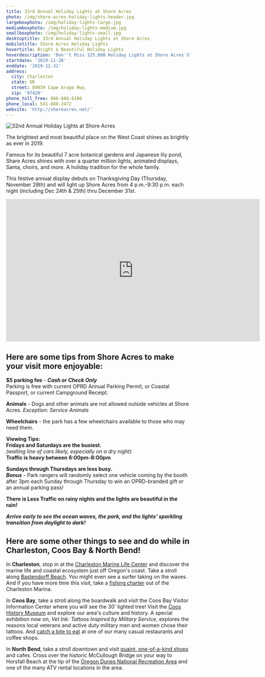 ```yaml
---
title: 33rd Annual Holiday Lights at Shore Acres
photo: /img/shore-acres-holiday-lights-header.jpg
largeboxphoto: /img/holiday-lights-large.jpg
mediumboxphoto: /img/holiday-lights-medium.jpg
smallboxphoto: /img/holiday-lights-small.jpg
desktoptitle: 33rd Annual Holiday Lights at Shore Acres
mobiletitle: Shore Acres Holiday Lights
hovertitle: Bright & Beautiful Holiday Lights
hoverdescription: 'Don''t Miss 325,000 Holiday Lights at Shore Acres State Park'
startdate: '2019-11-28'
enddate: '2019-12-31'
address:
  city: Charleston
  state: OR
  street: 89039 Cape Arago Hwy.
  zip: '97420'
phone_toll_free: 866-888-6100
phone_local: 541-888-2472
website: 'http://shoreacres.net/'
---
```

![32nd Annual Holiday Lights at Shore Acres](/img/holiday-lights-695x322.jpg)

The brightest and most beautiful place on the West Coast shines as brightly as ever in 2019.

Famous for its beautiful 7 acre botanical gardens and Japanese lily pond, Share Acres shines with over a quarter million lights, animated displays, Santa, choirs, and more. A holiday tradition for the whole family. 

This festive annual display debuts on Thanksgiving Day (Thursday, November 28th) and will light up Shore Acres from 4 p.m.-9:30 p.m. each night (including Dec 24th & 25th) thru December 31st.

<iframe width="695" height="390" src="https://www.youtube.com/embed/WEXAadGTff8" frameborder="0" allow="accelerometer; autoplay; encrypted-media; gyroscope; picture-in-picture" allowfullscreen></iframe>

## Here are some tips from Shore Acres to make your visit more enjoyable:

**$5 parking fee** - **_Cash or Check Only_** \
Parking is free with current OPRD Annual Parking Permit, or Coastal Passport, or current Campground Receipt.

**Animals** - Dogs and other animals are not allowed outside vehicles at Shore Acres. _Exception: Service Animals_

**Wheelchairs** - the park has a few wheelchairs available to those who may need them.

**Viewing Tips:**\
**Fridays and Saturdays are the busiest.**\
_(waiting line of cars likely, especially on a dry night)_\
**Traffic is heavy between 6:00pm-8:00pm**

**Sundays through Thursdays are less busy.**\
**_Bonus_** - Park rangers will randomly select one vehicle coming by the booth after 3pm each Sunday through Thursday to win an OPRD-branded gift or an annual parking pass!

**There is Less Traffic on rainy nights and the lights are beautiful in the rain!**

**_Arrive early to see the ocean waves, the park, and the lights' sparkling transition from daylight to dark!_**

## **Here are some other things to see and do while in Charleston, Coos Bay & North Bend!**

In **Charleston**, stop in at the [Charleston Marine Life Center](http://www.charlestonmarinelifecenter.com/) and discover the marine life and coastal ecosystem just off Oregon's coast. Take a stroll along [Bastendorff Beach](https://oregonsadventurecoast.com/blog/2017-08-29-spotlight-on-bastendorff-beach/). You might even see a surfer taking on the waves. And if you have more time this visit, take a [fishing charter](https://oregonsadventurecoast.com/tour-guides-and-charters/) out of the Charleston Marina. 

In **Coos Bay**, take a stroll along the boardwalk and visit the Coos Bay Visitor Information Center where you will see the 30' lighted tree! Visit the [Coos History Museum](https://cooshistory.org/) and explore our area's culture and history. A special exhibition now on, _Vet Ink: Tattoos Inspired by Military Service_, explores the reasons local veterans and active duty military men and women chose their tattoos. And [catch a bite to eat](https://oregonsadventurecoast.com/dining/) at one of our many casual restaurants and coffee shops.

In **North Bend**, take a stroll downtown and visit [quaint, one-of-a-kind shops](https://oregonsadventurecoast.com/shopping/) and cafes. Cross over the historic McCullough Bridge on your way to Horsfall Beach at the tip of the [Oregon Dunes National Recreation Area](https://oregonsadventurecoast.com/untamed-dunes/) and one of the many ATV rental locations in the area.
